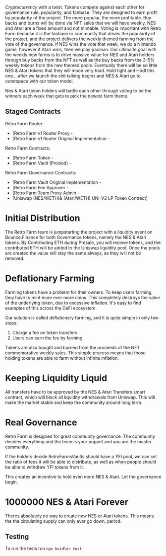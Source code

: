 *Cryptocurrency* with a twist. Tokens compete against each other for governance rule, popularity, and fanbase. They are designed to earn profit by popularity of the project. The more popular, the more profitable. Buy backs and burns will be done via NFT sales that we will have weekly. NES and Atari are a fixed amount and not mintable. Voting is important with Retro Farm because it is the fanbase or community that drives the popularity of the project, and the project delivers the weekly themed farming from the vote of the governance. If NES wins the vote that week, we do a Nintendo game, however if Atari wins, then we play pacman. Our ultimalte goal with the weekly new farms is to drive massive value for NES and Atari holders through buy backs from the NFT as well as the buy backs from the 3-5% weekly tokens from the new themed pools. Eventually there will be so little NES & Atari tokens that they will moon very hard. Hold tight and Hodl this one....after we launch the shit talking begins and NES & Atari go to outerspace with our token model.

Nes & Atari token holders will battle each other through voting to be the winners each week that gets to pick the newest farm theme.

## Staged Contracts


Retro Farm Router:
 - [Retro Farm v1 Router Proxy - 
 - [Retro Farm v1 Router Original Implementation - 

Retro Farm Contracts:
 - [Retro Farm Token - 
 - [Retro Farm Vault (Proxied) - 
 
 Retro Farm Governance Contracts:
 - [Retro Farm Vault Original Implementation - 
 - [Retro Farm Fee Approver - 
 - [Retro Farm Team Proxy Admin - 
 - [Uniswap (NES/WETH)& (Atari/WETH) UNI-V2 LP Token Contract]


# Initial Distribution

The Retro Farm team is jumpstarting the project with a liquidity event on Bounce.Finance for both Governance tokens, namely the NES & Atari tokens. By Contributing ETH during Presale, you will recieve tokens, and the contributed ETH will be added to the Uniswap liquidity pool. Once the pools are created the value will stay the same always, as they will not be removed.

# **Deflationary Farming**

Farming tokens have a problem for their owners. To keep users farming, they have to mint more ever more coins. This completely destroys the value of the underlying token, due to excessive inflation. It's easy to find examples of this across the DeFi ecosystem. 

Our solution is called deflationary farming, and it is quite simple in only two steps:

1. Charge a fee on token transfers
2. Users can earn the fee by farming

Tokens are also bought and burned from the proceeds of the NFT commemorative weekly sales.
This simple process means that those holding tokens are able to farm without infinite inflation.

# Keeping **Liquidity Liquid**

All transfers have to be approved by the NES & Atari Transfers smart contract, which will block all
liquidity withdrawals from Uniswap. This will make the market stable and keep the community around long term.                                                                                                                                                                                                 

# **Real Governance**

Retro Farm is designed for great community governance. The communtiy decides everything and the team is your puppet and you are the master community.                                             

If the holders decide RetroFarmsVaults should have a YFI pool, we can set
the ratio of fees it will be able to distribute, as well as when people should be
able to withdraw YFI tokens from it.

This creates an incentive to hold even more NES & Atari. Let the governance begin.

# **1000000 NES & Atari Forever**

Theres absolutely no way to create new NES or Atari tokens. This means the the
circulating supply can only ever go down, period.


## Testing 

To run the tests run
``` npx buidler test ```
